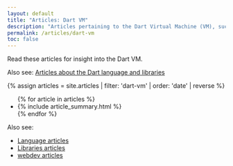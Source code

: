 ```yaml
---
layout: default
title: "Articles: Dart VM"
description: "Articles pertaining to the Dart Virtual Machine (VM), such as benchmarking, native extensions, and numeric computation"
permalink: /articles/dart-vm
toc: false
---
```


Read these articles for insight into the Dart VM.

Also see: [Articles about the Dart language and libraries](/articles)

<div class="break-80">
  {% assign articles = site.articles | filter: 'dart-vm' | order: 'date' | reverse %}
  <ul class="nav-list">
    {% for article in articles %}
      <li>{% include article_summary.html %}</li>
    {% endfor %}
  </ul>
</div>

Also see:

* [Language articles](/articles/language)
* [Libraries articles](/articles/libraries)
* [webdev articles]({{site.webdev}}/articles)
